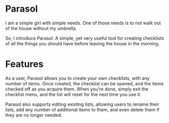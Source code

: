 # Parasol

I am a simple girl with simple needs. One of those needs is to not walk out of the house without my umbrella.

So, I introduce Parasol. A simple, yet very useful tool for creating checklists of all the things you should have before leaving the house in the morning.

# Features

As a user, Parasol allows you to create your own checklists, with any number of items. Once created, the checklist can be opened, and the items checked off as you acquire them. When you're done, simply exit the checklist menu, and the list will reset for the next time you use it. 

Parasol also supports editing existing lists, allowing users to rename their lists, add any number of additional items to them, and even delete them if they are no longer needed.